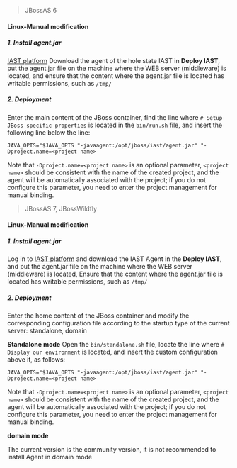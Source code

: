 > JBossAS 6

#### Linux-Manual modification

##### 1. Install agent.jar

 [IAST platform](https://iast.huoxian.cn/login) Download the agent of the hole state IAST in **Deploy IAST**, put the agent.jar file on the machine where the WEB server (middleware) is located, and ensure that the content where the agent.jar file is located has writable permissions, such as `/tmp/`

##### 2. Deployment
Enter the main content of the JBoss container, find the line where `# Setup JBoss specific properties` is located in the `bin/run.sh` file, and insert the following line below the line:

```shell
JAVA_OPTS="$JAVA_OPTS "-javaagent:/opt/jboss/iast/agent.jar" "-Dproject.name=<project name>
```
Note that `-Dproject.name=<project name>` is an optional parameter, `<project name>` should be consistent with the name of the created project, and the agent will be automatically associated with the project; if you do not configure this parameter, you need to enter the project management for manual binding.

> JBossAS 7, JBossWildfly

#### Linux-Manual modification

##### 1. Install agent.jar

Log in to [IAST platform](https://iast.huoxian.cn/login) and download the IAST Agent in the **Deploy IAST**, and put the agent.jar file on the machine where the WEB server (middleware) is located, Ensure that the content where the agent.jar file is located has writable permissions, such as `/tmp/`

##### 2. Deployment

Enter the home content of the JBoss container and modify the corresponding configuration file according to the startup type of the current server: standalone, domain

**Standalone mode**
Open the `bin/standalone.sh` file, locate the line where `# Display our environment` is located, and insert the custom configuration above it, as follows:

```shell
JAVA_OPTS="$JAVA_OPTS "-javaagent:/opt/jboss/iast/agent.jar" "-Dproject.name=<project name>
```
Note that `-Dproject.name=<project name>` is an optional parameter, `<project name>` should be consistent with the name of the created project, and the agent will be automatically associated with the project; if you do not configure this parameter, you need to enter the project management for manual binding.


**domain mode**

The current version is the community version, it is not recommended to install Agent in domain mode
